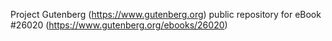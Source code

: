 Project Gutenberg (https://www.gutenberg.org) public repository for eBook #26020 (https://www.gutenberg.org/ebooks/26020)
